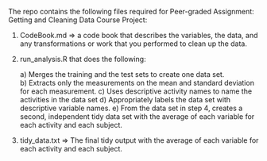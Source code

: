 The repo contains the following files required for Peer-graded Assignment: Getting and Cleaning Data Course Project:

1) CodeBook.md => a code book that describes the variables, the data, and any transformations or work that you performed to clean up the data.

2) run_analysis.R that does the following:

	a) Merges the training and the test sets to create one data set.	
	b) Extracts only the measurements on the mean and standard deviation for each measurement.
	c) Uses descriptive activity names to name the activities in the data set
	d) Appropriately labels the data set with descriptive variable names.
	e) From the data set in step 4, creates a second, independent tidy data set with the average of each variable for each activity and each subject.

3) tidy_data.txt => The final tidy output with the average of each variable for each activity and each subject.
